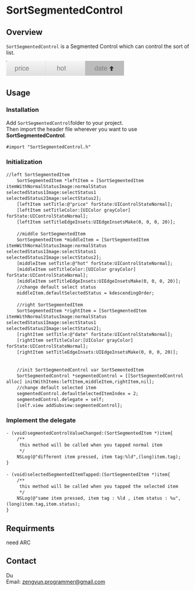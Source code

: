 # SortSegmentedControl

## Overview

`SortSegmentedControl` is a Segmented Control which can control the sort of list.


![SortSegmentedControl](./segment_image.png)

## Usage


### Installation
Add `SortSegmentedControl`folder to your project.  
Then import the header file wherever you want to use **SortSegmentedControl**.  

```objc
#import "SortSegmentedControl.h"
```

### Initialization
```objc
//left SortSegmentedItem
	SortSegmentedItem *leftItem = [SortSegmentedItem itemWithNormalStatusImage:normalStatus selectedStatus1Image:selectStatus1 selectedStatus2Image:selectStatus2];
    [leftItem setTitle:@"price" forState:UIControlStateNormal];
    [leftItem setTitleColor:[UIColor grayColor] forState:UIControlStateNormal];
    [leftItem setTitleEdgeInsets:UIEdgeInsetsMake(0, 0, 0, 20)];
    
    //middle SortSegmentedItem
    SortSegmentedItem *middleItem = [SortSegmentedItem itemWithNormalStatusImage:normalStatus selectedStatus1Image:selectStatus1 selectedStatus2Image:selectStatus2];
    [middleItem setTitle:@"hot" forState:UIControlStateNormal];
    [middleItem setTitleColor:[UIColor grayColor] forState:UIControlStateNormal];
    [middleItem setTitleEdgeInsets:UIEdgeInsetsMake(0, 0, 0, 20)];
    //change default select status
    middleItem.defaultSelectedStatus = kdescendingOrder;
    
    //right SortSegmentedItem
    SortSegmentedItem *rightItem = [SortSegmentedItem itemWithNormalStatusImage:normalStatus selectedStatus1Image:selectStatus1 selectedStatus2Image:selectStatus2];
    [rightItem setTitle:@"date" forState:UIControlStateNormal];
    [rightItem setTitleColor:[UIColor grayColor] forState:UIControlStateNormal];
    [rightItem setTitleEdgeInsets:UIEdgeInsetsMake(0, 0, 0, 20)];
    
    
    //init SortSegmentedControl var SortSementedItem
    SortSegmentedControl *segmentedControl = [[SortSegmentedControl alloc] initWithItems:leftItem,middleItem,rightItem,nil];
    //change default selected item
    segmentedControl.defaultSelectedItemIndex = 2;
    segmentedControl.delegate = self;
    [self.view addSubview:segmentedControl];

```
### Implement the delegate

```objc
- (void)segmentedControlValueChanged:(SortSegmentedItem *)item{
    /**
     this method will be called when you tapped normal item
     */
    NSLog(@"different item pressed, item tag:%ld",(long)item.tag);
}

- (void)selectedSegmentedItemTapped:(SortSegmentedItem *)item{
    /**
     this method will be called when you tapped the selected item
     */
    NSLog(@"same item pressed, item tag : %ld , item status : %u",(long)item.tag,item.status);
}
```
## Requirments

need ARC

## Contact

Du  
Email: zengyun.programmer@gmail.com